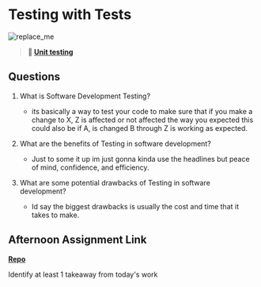 # Testing with Tests

![replace_me](https://codeworks.blob.core.windows.net/public/assets/img/illustrations/placeholder.svg)

> **📖 [Unit testing](https://codeworksacademy.com/fs-student-guide/resources/wk8-9/03-Unit-Testing)**

## Questions

1. What is Software Development Testing?
    - its basically a way to test your code to make sure that if you make a change to X, Z is affected or not affected the way you expected this could also be if A, is changed B through Z is working as expected.

2. What are the benefits of Testing in software development?
    - Just to some it up im just gonna kinda use the headlines but peace of mind, confidence, and efficiency.

3. What are some potential drawbacks of Testing in software development?
    - Id say the biggest drawbacks is usually the cost and time that it takes to make.

## Afternoon Assignment Link

**[Repo](https://github.com/HardlySalty/<ASSIGNMENT_REPO>)**

Identify at least 1 takeaway from today's work
